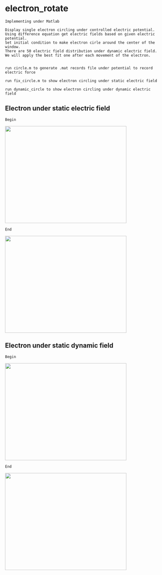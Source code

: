 # electron_rotate
```
Implementing under Matlab

Display single electron circling under controlled electric potential.
Using difference equation get electric fields based on given electric potential.
Set initial condition to make electron cirle around the center of the window.
There are 50 electric field distribution under dynamic electric field. We will apply the best fit one after each movement of the electron.


run circle.m to generate .mat records file under potential to record electric force

run fix_circle.m to show electron circling under static electric field

run dynamic_circle to show electron circling under dynamic electric field
```
## Electron under static electric field
```Begin```


<img src="https://github.com/jasoonn/electron_rotate/blob/master/images/no_change.gif" width="400" height="320">

```End```


<img src="https://github.com/jasoonn/electron_rotate/blob/master/images/no_change_final.gif" width="400" height="320">


## Electron under static dynamic field

```Begin```


<img src="https://github.com/jasoonn/electron_rotate/blob/master/images/dynamic.gif" width="400" height="320">

```End```


<img src="https://github.com/jasoonn/electron_rotate/blob/master/images/dymamic.PNG" width="400" height="320">



